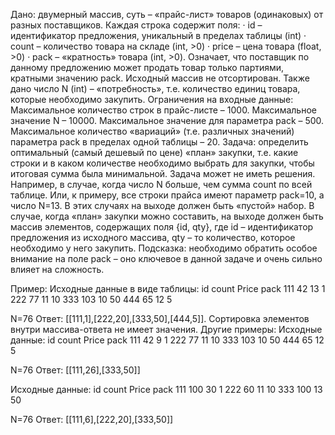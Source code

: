 Дано:
двумерный массив, суть – «прайс-лист» товаров (одинаковых) от разных поставщиков. Каждая строка содержит поля:
· id – идентификатор предложения, уникальный в пределах таблицы (int)
· count – количество товара на складе (int, >0)
· price – цена товара (float, >0)
· pack – «кратность» товара (int, >0). Означает, что поставщик по данному предложению может продать товар только партиями, кратными значению pack.
Исходный массив не отсортирован.
Также дано число N (int) – «потребность», т.е. количество единиц товара, которые необходимо закупить.
Ограничения на входные данные:
Максимальное количество строк в прайс-листе – 1000.
Максимальное значение N – 10000.
Максимальное значение для параметра pack – 500.
Максимальное количество «вариаций» (т.е. различных значений) параметра pack в пределах одной таблицы – 20.
Задача:
определить оптимальный (самый дешевый по цене) «план» закупки, т.е. какие строки и в каком количестве необходимо выбрать для закупки, чтобы итоговая сумма была минимальной.
Задача может не иметь решения. Например, в случае, когда число N больше, чем сумма count по всей таблице. Или, к примеру, все строки прайса имеют параметр pack=10, а число N=13. В этих случаях на выходе должен быть «пустой» набор. В случае, когда «план» закупки можно составить, на выходе должен быть массив элементов, содержащих поля {id, qty}, где id – идентификатор предложения из исходного массива, qty – то количество, которое необходимо у него закупить.
Подсказка: необходимо обратить особое внимание на поле pack – оно ключевое в данной задаче и очень сильно влияет на сложность.

Пример:
Исходные данные в виде таблицы:
id
count
Price
pack
111
42
13
1
222
77
11
10
333
103
10
50
444
65
12
5


N=76
Ответ: [[111,1],[222,20],[333,50],[444,5]].
Сортировка элементов внутри массива-ответа не имеет значения.
Другие примеры:
Исходные данные:
id
count
Price
pack
111
42
9
1
222
77
11
10
333
103
10
50
444
65
12
5


N=76
Ответ:  [[111,26],[333,50]]

Исходные данные:
id
count
Price
pack
111
100
30
1
222
60
11
10
333
100
13
50


N=76
Ответ: [[111,6],[222,20],[333,50]]
 
